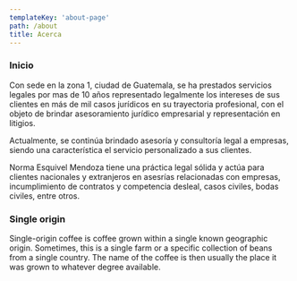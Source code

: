 ```yaml
---
templateKey: 'about-page'
path: /about
title: Acerca
---
```

### Inicio
Con sede en la zona 1, ciudad de Guatemala, se ha prestados servicios legales por mas de 10 años representado legalmente los intereses de sus clientes en más de mil casos jurídicos en su trayectoria profesional, con el objeto de brindar asesoramiento jurídico empresarial y representación en litigios.

Actualmente, se continúa brindado asesoría y consultoría legal a empresas, siendo una característica el servicio personalizado a sus clientes.

Norma Esquivel Mendoza tiene una práctica legal sólida y actúa para clientes nacionales y extranjeros en asesrías relacionadas con empresas, incumplimiento de contratos y competencia desleal, casos civiles, bodas civiles, entre otros.

### Single origin
Single-origin coffee is coffee grown within a single known geographic origin. Sometimes, this is a single farm or a specific collection of beans from a single country. The name of the coffee is then usually the place it was grown to whatever degree available.
